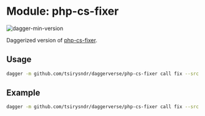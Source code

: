 # Module: php-cs-fixer

![dagger-min-version](https://img.shields.io/badge/dagger%20version-v0.10.0-blue?color=3D66FF)

Daggerized version of [php-cs-fixer](https://github.com/FriendsOfPHP/PHP-CS-Fixer).

## Usage

```sh
dagger -m github.com/tsirysndr/daggerverse/php-cs-fixer call fix --src <source>
```

## Example

```sh
dagger -m github.com/tsirysndr/daggerverse/php-cs-fixer call fix --src .
```
